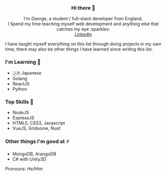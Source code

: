 <h3 align="center"> Hi there 👋 </h3>
<p align="center">
  I'm George, a student / full-stack developer from England. <br>
  I Spend my time teaching myself web development and anything else that catches my eye :sparkles: <br>
  <a href="https://www.linkedin.com/in/george-newton-736435158/">LinkedIn</a>
</p>

I have taught myself everything on this list through doing projects in my own time, there may also be other things I have learned since writing this list.

### I'm Learning 🌱
- :jp: Japanese
- Golang
- ReactJS
- Python

### Top Skills :star2:
- NodeJS
- ExpressJS
- HTML5, CSS3, Javascript
- VueJS, Gridsome, Nuxt

### Other things I'm good at ⚡
- MongoDB, ArangoDB
- C# with Unity3D

Pronouns: *He/Him*
